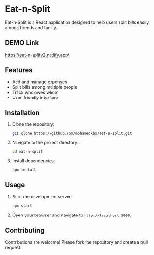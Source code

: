 # Eat-n-Split

Eat-n-Split is a React application designed to help users split bills easily among friends and family.

## DEMO Link

https://eat-n-splitv2.netlify.app/

## Features

- Add and manage expenses
- Split bills among multiple people
- Track who owes whom
- User-friendly interface

## Installation

1. Clone the repository:
   ```bash
   git clone https://github.com/mohamedkbx/eat-n-split.git
   ```
2. Navigate to the project directory:
   ```bash
   cd eat-n-split
   ```
3. Install dependencies:
   ```bash
   npm install
   ```

## Usage

1. Start the development server:
   ```bash
   npm start
   ```
2. Open your browser and navigate to `http://localhost:3000`.

## Contributing

Contributions are welcome! Please fork the repository and create a pull request.
